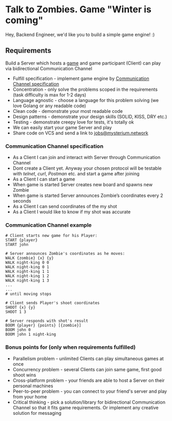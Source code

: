 # Talk to Zombies. Game "Winter is coming"

Hey, Backend Engineer, we'd like you to build a simple game engine! :)

## Requirements
Build a Server which hosts a [game](../README.md#game-rules) and game participant (Client) can play via bidirectional Communication Channel 

- Fulfill specification - implement game engine by [Communication Channel specification](#communication-channel-specification) 
- Concentration - only solve the problems scoped in the requirements (task difficulty is max for 1-2 days)
- Language agnostic - choose a language for this problem solving (we love Golang or any readable code)
- Clean code - demonstrate your most readable code
- Design patterns - demonstrate your design skills (SOLID, KISS, DRY etc.)
- Testing - demonstrate creepy love for tests, it's totally ok
- We can easily start your game Server and play
- Share code on VCS and send a link to jobs@mysterium.network

### Communication Channel specification
- As a Client I can join and interact with Server through Communication Channel
- Dont create a Client yet. Anyway your chosen protocol will be testable with *telnet*, *curl*, *Postman* etc.
and start a game after joining
- As a Client I can start a game
- When game is started Server creates new board and spawns new Zombie
- When game is started Server announces Zombie’s coordinates every 2 seconds
- As a Client I can send coordinates of the my shot
- As a Client I would like to know if my shot was accurate

### Communication Channel example
```
# Client starts new game for his Player:
START {player}
START john
```

```
# Server announces Zombie's coordinates as he moves:
WALK {zombie} {x} {y}
WALK night-king 0 0
WALK night-king 0 1
WALK night-king 1 1
WALK night-king 1 2
WALK night-king 1 3
...
...
# until moving stops
```

```
# Client sends Player's shoot coordinates
SHOOT {x} {y}
SHOOT 1 3
```

```
# Server responds with shot's result
BOOM {player} {points} [{zombie}]
BOOM john 0
BOOM john 1 night-king
```

### Bonus points for (only when requirements fulfilled)
- Parallelism problem - unlimited Clients can play simultaneous games at once
- Concurrency problem - several Clients can join same game, first good shoot wins
- Cross-platform problem - your friends are able to host a Server on their personal machines
- Peer-to-peer problem - you can connect to your friend's server and play from your home
- Critical thinking - pick a solution/library for bidirectional Communication Channel so that it fits game requirements. Or implement any creative solution for messaging
